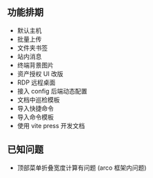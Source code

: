 ## 功能排期

* 默认主机
* 批量上传
* 文件夹书签
* 站内消息
* 终端背景图片
* 资产授权 UI 改版
* RDP 远程桌面
* 接入 config 后端动态配置
* 文档中巡检模板
* 导入快捷命令
* 导入命令模板
* 使用 vite press 开发文档

## 已知问题

* 顶部菜单折叠宽度计算有问题 (arco 框架内问题)
